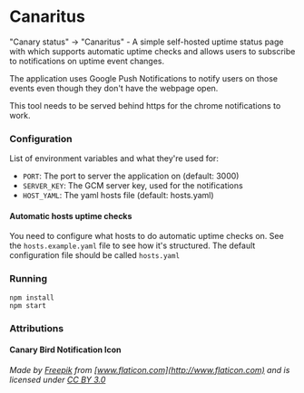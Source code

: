 # Canaritus

"Canary status" -> "Canaritus" - A simple self-hosted uptime status page with which supports automatic uptime checks and allows users to subscribe to notifications on uptime event changes. 

The application uses Google Push Notifications to notify users on those events even though they don't have the webpage open.

This tool needs to be served behind https for the chrome notifications to work.

### Configuration
List of environment variables and what they're used for: 

- `PORT`: The port to server the application on (default: 3000)
- `SERVER_KEY`: The GCM server key, used for the notifications
- `HOST_YAML`: The yaml hosts file (default: hosts.yaml)

#### Automatic hosts uptime checks
You need to configure what hosts to do automatic uptime checks on. See the `hosts.example.yaml` file to see how it's structured. The default configuration file should be called `hosts.yaml`

### Running

```
npm install
npm start
```

### Attributions
#### Canary Bird Notification Icon 
*Made by [Freepik](http://www.freepik.com) from [www.flaticon.com](http://www.flaticon.com) and is licensed under [CC BY 3.0](http://creativecommons.org/licenses/by/3.0/)*
